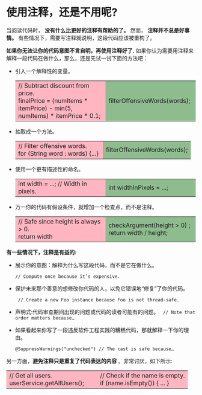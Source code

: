 # 使用注释，还是不用呢?

当阅读代码时， **没有什么比更好的注释有帮助的了。** 然而， **注释并不总是好事情。** 有些情况下，需要写注释就说明，这段代码应该被重构了。

**如果你无法让你的代码意图不言自明，再使用注释好了.** 如果你认为需要用注释来解释一段代码在做什么，那么，还是先试一试下面的方法吧：

- 引入一个解释性的变量。

  <table>
    <tr>
      <td width="50%" bgcolor=LightPink>
        // Subtract discount from price.<br>
        finalPrice = (numItems * itemPrice) - min(5, numItems) * itemPrice * 0.1;
      </td>
      <td bgcolor=DarkSeaGreen>
        filterOffensiveWords(words);
      </td>
    </tr>
  </table>

- 抽取成一个方法。

  <table>
    <tr>
      <td bgcolor=LightPink width ="50%">
        // Filter offensive words.<br/>
        for (String word : words) {...}
      </td>
      <td bgcolor=DarkSeaGreen>
        filterOffensiveWords(words);
      </td>
    </tr>
  </table>


- 使用一个更有描述性的命名。

  <table>
    <tr>
      <td bgcolor=LightPink width ="50%">int width = ...; // Width in pixels.</td>
      <td bgcolor=DarkSeaGreen>int widthInPixels = ...;</td>
    </tr>
  </table>

- 万一你的代码有假设条件，就增加一个检查点，而不是注释。

  <table>
    <tr>
      <td bgcolor=LightPink width ="50%">
        // Safe since height is always > 0.<br/>
        return width
      </td>
      <td bgcolor=DarkSeaGreen >
        checkArgument(height > 0)   ;<br/>
        return width / height;
      </td>
    </tr>
  </table>

**有一些情况下，注释是有益的:**

- 展示你的意图：解释为什么写这段代码，而不是它在做什么。 

  `// Compute once because it’s expensive. `

- 保护未来那个善意的想修改你代码的人，以免它错误地“修复”了你的代码。

  ` // Create a new Foo instance because Foo is not thread-safe.`  

- 声明式:代码审查期间出现的问题或代码的读者可能有的问题。
  ` // Note that order matters because…`

- 如果看起来你写了一段违反软件工程实践的糟糕代码，那就解释一下你的理由。

   `@SuppressWarnings("unchecked") // The cast is safe because…`  

另一方面，**避免注释只是重复了代码表达的内容** 。非常讨厌，如下所示:

  <table>
    <tr>
      <td bgcolor=LightPink width ="50%">
        // Get all users.<br/> 
        userService.getAllUsers();
      </td>
      <td bgcolor=LightPink >
        // Check if the name is empty.<br/>
        if (name.isEmpty()) { ... }
      </td>
    </tr>
  </table>


